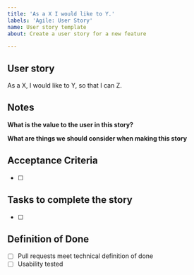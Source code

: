```yaml
---
title: 'As a X I would like to Y.'
labels: 'Agile: User Story'
name: User story template
about: Create a user story for a new feature

---
```


## User story

As a X, I would like to Y, so that I can Z.

## Notes

**What is the value to the user in this story?**

**What are things we should consider when making this story**

## Acceptance Criteria

- [ ]

## Tasks to complete the story

- [ ] 

## Definition of Done

- [ ] Pull requests meet technical definition of done
- [ ] Usability tested

